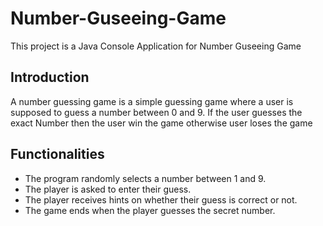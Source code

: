 # Number-Guseeing-Game

This project is a Java Console Application for Number Guseeing Game

## Introduction

A number guessing game is a simple guessing game where a user is supposed to guess a number between 0 and 9. If the user guesses the exact Number then the user win the game otherwise user loses the game

## Functionalities

- The program randomly selects a number between 1 and 9.
- The player is asked to enter their guess.
- The player receives hints on whether their guess is correct or not.
- The game ends when the player guesses the secret number.
